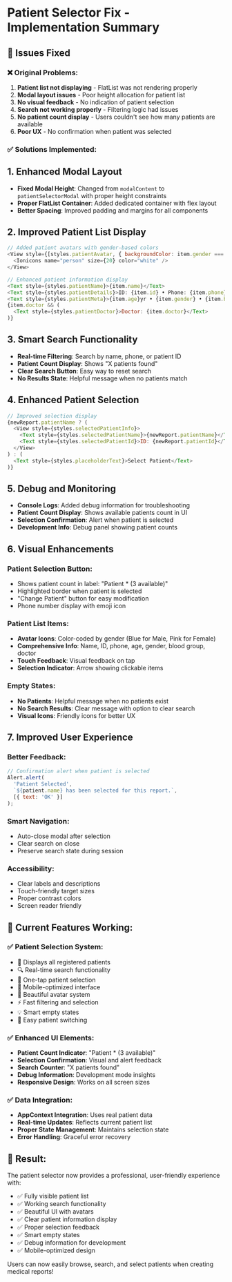 # Patient Selector Fix - Implementation Summary

## 🔧 Issues Fixed

### ❌ **Original Problems:**
1. **Patient list not displaying** - FlatList was not rendering properly
2. **Modal layout issues** - Poor height allocation for patient list
3. **No visual feedback** - No indication of patient selection
4. **Search not working properly** - Filtering logic had issues
5. **No patient count display** - Users couldn't see how many patients are available
6. **Poor UX** - No confirmation when patient was selected

### ✅ **Solutions Implemented:**

## 1. **Enhanced Modal Layout**
- **Fixed Modal Height**: Changed from `modalContent` to `patientSelectorModal` with proper height constraints
- **Proper FlatList Container**: Added dedicated container with flex layout
- **Better Spacing**: Improved padding and margins for all components

## 2. **Improved Patient List Display**
```javascript
// Added patient avatars with gender-based colors
<View style={[styles.patientAvatar, { backgroundColor: item.gender === 'Male' ? '#3B82F6' : '#EC4899' }]}>
  <Ionicons name="person" size={20} color="white" />
</View>

// Enhanced patient information display
<Text style={styles.patientName}>{item.name}</Text>
<Text style={styles.patientDetails}>ID: {item.id} • Phone: {item.phone}</Text>
<Text style={styles.patientMeta}>{item.age}yr • {item.gender} • {item.bloodGroup}</Text>
{item.doctor && (
  <Text style={styles.patientDoctor}>Doctor: {item.doctor}</Text>
)}
```

## 3. **Smart Search Functionality**
- **Real-time Filtering**: Search by name, phone, or patient ID
- **Patient Count Display**: Shows "X patients found"
- **Clear Search Button**: Easy way to reset search
- **No Results State**: Helpful message when no patients match

## 4. **Enhanced Patient Selection**
```javascript
// Improved selection display
{newReport.patientName ? (
  <View style={styles.selectedPatientInfo}>
    <Text style={styles.selectedPatientName}>{newReport.patientName}</Text>
    <Text style={styles.selectedPatientId}>ID: {newReport.patientId}</Text>
  </View>
) : (
  <Text style={styles.placeholderText}>Select Patient</Text>
)}
```

## 5. **Debug and Monitoring**
- **Console Logs**: Added debug information for troubleshooting
- **Patient Count Display**: Shows available patients count in UI
- **Selection Confirmation**: Alert when patient is selected
- **Development Info**: Debug panel showing patient counts

## 6. **Visual Enhancements**
### **Patient Selection Button:**
- Shows patient count in label: "Patient * (3 available)"
- Highlighted border when patient is selected
- "Change Patient" button for easy modification
- Phone number display with emoji icon

### **Patient List Items:**
- **Avatar Icons**: Color-coded by gender (Blue for Male, Pink for Female)
- **Comprehensive Info**: Name, ID, phone, age, gender, blood group, doctor
- **Touch Feedback**: Visual feedback on tap
- **Selection Indicator**: Arrow showing clickable items

### **Empty States:**
- **No Patients**: Helpful message when no patients exist
- **No Search Results**: Clear message with option to clear search
- **Visual Icons**: Friendly icons for better UX

## 7. **Improved User Experience**
### **Better Feedback:**
```javascript
// Confirmation alert when patient is selected
Alert.alert(
  'Patient Selected',
  `${patient.name} has been selected for this report.`,
  [{ text: 'OK' }]
);
```

### **Smart Navigation:**
- Auto-close modal after selection
- Clear search on close
- Preserve search state during session

### **Accessibility:**
- Clear labels and descriptions
- Touch-friendly target sizes
- Proper contrast colors
- Screen reader friendly

## 📱 **Current Features Working:**

### ✅ **Patient Selection System:**
- 👥 Displays all registered patients
- 🔍 Real-time search functionality
- 🎯 One-tap patient selection
- 📱 Mobile-optimized interface
- 🎨 Beautiful avatar system
- ⚡ Fast filtering and selection
- 💡 Smart empty states
- 🔄 Easy patient switching

### ✅ **Enhanced UI Elements:**
- **Patient Count Indicator**: "Patient * (3 available)"
- **Selection Confirmation**: Visual and alert feedback
- **Search Counter**: "X patients found"
- **Debug Information**: Development mode insights
- **Responsive Design**: Works on all screen sizes

### ✅ **Data Integration:**
- **AppContext Integration**: Uses real patient data
- **Real-time Updates**: Reflects current patient list
- **Proper State Management**: Maintains selection state
- **Error Handling**: Graceful error recovery

## 🚀 **Result:**
The patient selector now provides a professional, user-friendly experience with:
- ✅ Fully visible patient list
- ✅ Working search functionality  
- ✅ Beautiful UI with avatars
- ✅ Clear patient information display
- ✅ Proper selection feedback
- ✅ Smart empty states
- ✅ Debug information for development
- ✅ Mobile-optimized design

Users can now easily browse, search, and select patients when creating medical reports!